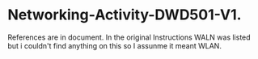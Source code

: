 # Networking-Activity-DWD501-V1.
References are in document.
In the original Instructions WALN was listed but i couldn't find anything on this so I assunme it meant WLAN.
